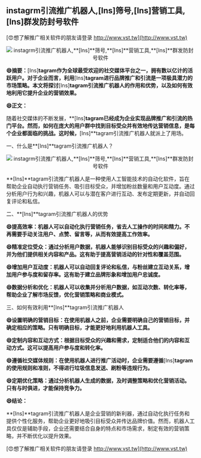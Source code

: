 ## **instagrm引流推广机器人,**[Ins]**筛号,**[Ins]**营销工具,**[Ins]**群发防封号软件**

[😍想了解推广相关软件的朋友请登录 http://www.vst.tw](http://www.vst.tw)

 <center><img src="https://vst.tw/MP4/tuiguang/png/8.png" alt="instagrm引流推广机器人,**[Ins]**筛号,**[Ins]**营销工具,**[Ins]**群发防封号软件"></center>

**😄摘要：**[Ins]**tagram作为全球最受欢迎的社交媒体平台之一，拥有数以亿计的活跃用户。对于企业而言，利用**[Ins]**tagram进行品牌推广和引流是一项极具潜力的市场策略。本文将探讨**[Ins]**tagram引流推广机器人的作用和优势，以及如何有效地利用它提升企业的营销效果。**

**😄正文：**

随着社交媒体的不断发展，**[Ins]**tagram已经成为企业实现品牌推广和引流的热门平台。然而，如何在庞大的用户群中找到目标受众并有效地传达营销信息，是每个企业都面临的挑战。这时候，**[Ins]**tagram引流推广机器人就派上了用场。

一、什么是**[Ins]**tagram引流推广机器人？

 <center><img src="https://vst.tw/MP4/tuiguang/png/4.png" alt="instagrm引流推广机器人,**[Ins]**筛号,**[Ins]**营销工具,**[Ins]**群发防封号软件"></center>

**[Ins]**tagram引流推广机器人是一种使用人工智能技术的自动化软件，旨在帮助企业自动执行营销任务、吸引目标受众，并增加粉丝数量和用户互动度。通过分析用户行为和兴趣，机器人可以与潜在客户进行互动、发布定期更新，并自动回复评论和私信。

二、**[Ins]**tagram引流推广机器人的优势

**😄提高效率：机器人可以自动化执行营销任务，省去人工操作的时间和精力。不再需要手动关注用户、点赞、留言等，从而有效提高工作效率。**

**😄精准定位受众：通过分析用户数据，机器人能够识别目标受众的兴趣和偏好，并为他们提供相关内容和产品。这有助于提高营销活动的针对性和覆盖范围。**

**😄增加用户互动度：机器人可以自动回复评论和私信，与粉丝建立互动关系，增加用户参与度和留存率。这有助于建立品牌形象和增加用户忠诚度。**

**😄数据分析和优化：机器人可以收集并分析用户数据，如互动次数、转化率等，帮助企业了解市场反馈，优化营销策略和商业模式。**

三、如何有效利用**[Ins]**tagram引流推广机器人

**😄设置明确的营销目标：在使用机器人之前，企业需要明确自己的营销目标，并确定相应的策略。只有明确目标，才能更好地利用机器人工具。**

**😄定制内容和互动方式：根据目标受众的兴趣和需求，定制适合他们的内容和互动方式。这可以提高用户参与度和转化率。**

**😄遵循社交媒体规则：在使用机器人进行推广活动时，企业需要遵循**[Ins]**tagram的使用规则和准则，不得进行垃圾信息发送、刷粉等违规行为。**

**😄定期优化策略：通过分析机器人生成的数据，及时调整策略和优化营销活动。只有与时俱进，才能保持竞争力。**

**😄结论：**

**[Ins]**tagram引流推广机器人是企业营销的新利器，通过自动化执行任务和提供个性化服务，帮助企业更好地吸引目标受众并传达品牌价值。然而，机器人工具仅仅是辅助手段，企业还需要结合自身的特点和市场需求，制定有效的营销策略，并不断优化以提升效果。

[😍想了解推广相关软件的朋友请登录 http://www.vst.tw](http://www.vst.tw)



